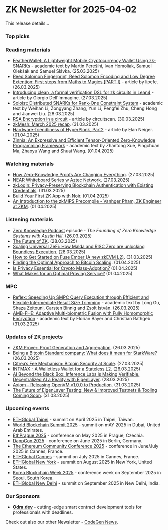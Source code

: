 # ZK Newsletter for 2025-04-02
This release details...

### Top picks

### Reading materials 
* [FeatherWallet: A Lightweight Mobile Cryptocurrency Wallet Using zk-SNARKs](https://arxiv.org/pdf/2503.22717) - academic text by Martin Perešíni, Ivan Homoliak, Samuel Olekšák and Samuel Slávka. (25.03.2025)
* [Reed Solomon Fingerprint, Reed Solomon Encoding and Low Degree Extention: First steps from Maths to Magics [PART I]](https://medium.com/@0xlipefe/first-steps-from-maths-to-magics-reed-solomon-fingerprint-reed-solomon-encoding-and-low-degree-b22dfa01df20) - article by lipefe. (26.03.2025)
* [Introducing clean, a formal verification DSL for zk circuits in Lean4](https://blog.zksecurity.xyz/posts/clean/) - article by Giorgio Dell'Immagine. (27.03.2025)
* [Soloist: Distributed SNARKs for Rank-One Constraint System](https://eprint.iacr.org/2025/557.pdf) - academic text by Weihan Li, Zongyang Zhang, Yun Li, Pengfei Zhu, Cheng Hong and Jianwei Liu. (28.03.2025)
* [RSA Encryption in a circuit](https://medium.com/@circuitscan/rsa-encryption-in-a-circuit-c277e205f638) - article by circuitscan. (30.03.2025)
* [zkMesh: March 2025 recap](https://zkmesh.substack.com/p/zk-mesh-march-2025-recap). (31.03.2025)
* [Hardware-friendliness of HyperPlonk, Part2](https://hackmd.io/@Ingonyama/Hardware-Friendliness-HyperPlonk-Part2) - article by Elan Neiger. (01.04.2025)
* [Zinnia: An Expressive and Efficient Tensor-Oriented Zero-Knowledge Programming Framework](https://eprint.iacr.org/2025/572.pdf) - academic text by Zhantong Xue, Pingchuan Ma, Zhaoyu Wang and Shuai Wang. (01.04.2025)

### Watching materials
* [How Zero-Knowledge Proofs Are Changing Everything](https://www.youtube.com/watch?v=PhNEpKtLrmE). (27.03.2025)
* [NEAR Whiteboard Series w Aztec Network](https://www.youtube.com/watch?v=0-eDJbhIvIM). (27.03.2025)
* [zkLogin: Privacy-Preserving Blockchain Authentication with Existing Credentials](https://www.youtube.com/watch?v=FRAUB8N9RJw). (31.03.2025)
* [Build Your First ZK App with Noir](https://www.youtube.com/watch?v=06INZUM5Ca8). (01.04.2025)
* [An Introduction to the zkMIPS Precompile - Vanhger Pham, ZK Engineer at ZKM](https://www.youtube.com/watch?v=_Vm3XH-ygJk). (01.04.2025)
 
### Listening materials
* [Zero Knowledge Podcast](https://zeroknowledge.fm/podcast/354/) episode - *The Founding of Zero Knowledge Systems with Austin Hill*. (26.03.2025)
* [The Future of ZK](https://www.youtube.com/watch?v=EF18Ptt3esI). (28.03.2025)
* [Scaling Universal ZeFi: How Malda and RISC Zero are unlocking Boundless Execution](https://www.youtube.com/watch?v=RyS8Ww-M4l0). (28.03.2025)
* [How to Get Started on Fuse Ember (A new zkEVM L2)](https://www.youtube.com/watch?v=xPzuAPKSlrw). (31.03.2025)
* [Finding the Optimal Approach to Bitcoin Scaling](https://www.youtube.com/watch?v=55pTvOrYoVs). (01.04.2025)
* [Is Privacy Essential for Crypto Mass-Adoption?](https://www.youtube.com/watch?v=Is7sPIUEafk) (01.04.2025)
* [What Makes for an Optimal Proving Service?](https://www.youtube.com/watch?v=EXdSB4jC4-s) (01.04.2025)

### MPC
* [Reflex: Speeding Up SMPC Query Execution through Efficient and Flexible Intermediate Result Size Trimming](https://arxiv.org/pdf/2503.20932) - academic text by Long Gu, Shaza Zeitouni, Carsten Binnig and Zsolt István. (26.03.2025)
* [AMB-FHE: Adaptive Multi-biometric Fusion with Fully Homomorphic Encryption](https://arxiv.org/pdf/2503.23949) - academic text by Florian Bayer and Christian Rathgeb. (31.03.2025)

### Updates of ZK projects
* [ZKM Prover: Proof Generation and Aggregation](https://www.zkm.io/blog/zkm-prover-proof-generation-and-aggregation). (26.03.2025)
* [Being a Bitcoin Standard company: What does it mean for StarkWare?](https://starkware.co/blog/starkware-bitcoin-standard/) (26.03.2025)
* [Citrea’s Fee Mechanism: Bitcoin Security at Scale](https://www.blog.citrea.xyz/citrea-fee-mechanism-bitcoin-security-at-scale/). (27.03.2025)
* [INTMAX - A Walletless Wallet for a Stateless L2](https://medium.com/intmax/a-walletless-wallet-for-a-stateless-l2-c958fb249697). (26.03.2025)
* [AI Beyond the Black Box: Inference Labs is Making Verifiable, Decentralized AI a Reality with EigenLayer](https://www.blog.eigenlayer.xyz/ai-beyond-the-black-box-inference-labs-is-making-verifiable-decentralized-ai-a-reality-with-eigenlayer/). (28.03.2025)
* [Axiom - Releasing OpenVM v1.0.0 to Production](https://blog.axiom.xyz/openvm-v1/). (31.03.2025)
* [The Future of EigenLayer Testing: New & Improved Testnets & Tooling Coming Soon](https://www.blog.eigenlayer.xyz/the-future-of-eigenlayer-testing-new-and-improved-testnets-tooling-coming-soon/). (31.03.2025)
 
### Upcoming events
* [ETHGlobal Taipei](https://ethglobal.com/events/taipei) - summit on April 2025 in Taipei, Taiwan.
* [World Blockchain Summit 2025](https://worldblockchainsummit.com/dxb-oct-24/) - summit on mAY 2025 in Dubai, United Arab Emirates.
* [EthPrague 2025](https://ethprague.com/) - conference on May 2025 in Prague, Czechia.
* [DappCon 2025](https://dappcon.io/#about) - conference on June 2025 in Berlin, Germany.
* [The Ethereum Community Conference 2025](https://ethcc.io/) - conference in June/July 2025 in Cannes, France.
* [ETHGlobal Cannes](https://ethglobal.com/events/cannes) - summit on July 2025 in Cannes, France.
* [ETHGlobal New York](https://ethglobal.com/events/newyork2025) - summit on August 2025 in New York, United States.
* [Korea Blockchain Week 2025](https://koreablockchainweek.com/) - conference week on September 2025 in Seoul, South Korea.
* [ETHGlobal New Delhi](https://ethglobal.com/events/newdelhi) - summit on September 2025 in New Delhi, India.

### Our Sponsors
* **[Odra.dev](https://odra.dev)** - cutting-edge smart contract development tools for professionals with deadlines.

Check out also our other Newsletter - [CodeGen News](https://codegen.substack.com/p/codegen-news-for-2025-04-01). 

